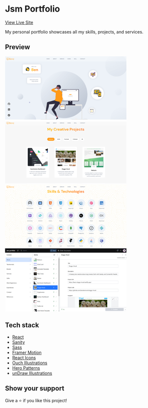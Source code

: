 # Jsm Portfolio

[View Live Site](https://benztran.netlify.app/)

My personal portfolio showcases all my skills, projects, and services.

## Preview

<img src="./resources/header.png" width="400" />&nbsp;<img src="./resources/project.png" width="400" />
<img src="./resources/skill.png" width="400" />&nbsp;<img src="./resources/sanity.png" width="400" />

## Tech stack

- [React](https://reactjs.org/)
- [Sanity](https://www.sanity.io/)
- [Sass](https://sass-lang.com/)
- [Framer Motion](https://www.framer.com/motion/)
- [React Icons](https://react-icons.github.io/react-icons/)
- [Ouch Illustrations](https://icons8.com/illustrations)
- [Hero Patterns](https://heropatterns.com/)
- [unDraw Illustrations](https://undraw.co/illustrations)

## Show your support

Give a ⭐️ if you like this project!
